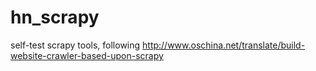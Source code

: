 # hn_scrapy
self-test scrapy tools, following http://www.oschina.net/translate/build-website-crawler-based-upon-scrapy 
